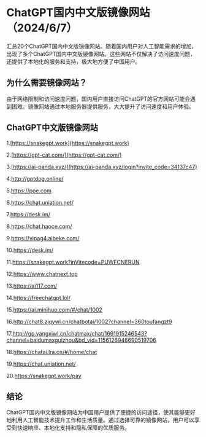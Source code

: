 # ChatGPT国内中文版镜像网站（2024/6/7）
汇总20个ChatGPT国内中文版镜像网站。随着国内用户对人工智能需求的增加，出现了多个ChatGPT国内中文版镜像网站。这些网站不仅解决了访问速度问题，还提供了本地化的服务和支持，极大地方便了中国用户。

## 为什么需要镜像网站？
由于网络限制和访问速度问题，国内用户直接访问ChatGPT的官方网站可能会遇到困难。镜像网站通过本地服务器提供服务，大大提升了访问速度和用户体验。

## ChatGPT中文版镜像网站

1.[https://snakegpt.work](https://snakegpt.work)                                  

2.[https://gpt-cat.com/](https://gpt-cat.com/)

3.[https://ai-panda.xyz/](https://ai-panda.xyz/login?invite_code=34137c47)

4.http://gptdog.online/

5.https://poe.com

6.https://chat.uniation.net/

7.https://desk.im/

8.https://chat.haoce.com/

9.https://vipag4.aibeke.com/

10.https://desk.im/

11.https://snakegpt.work?inVitecode=PUWFCNERUN

12.https://www.chatnext.top

13.https://ai117.com/

14.https://freechatgpt.lol/

15.https://ai.minihuo.com/#/chat/1002

16.http://chat8.zjqywl.cn/chatbotai/1002?channel=360toufangzt9

17.http://gp.yangxiwl.cn/chatmax/chat/1691915246543?channel=baidumaxguizhou&bd_vid=1156126946690519706

18.https://chatai.lra.cn/#/home/chat

19.https://chat.uniation.net/

20.https://snakegpt.work/pay

## 结论

ChatGPT国内中文版镜像网站为中国用户提供了便捷的访问途径，使其能够更好地利用人工智能技术提升工作和生活质量。通过选择可靠的镜像网站，用户可以享受到快速响应、本地化支持和隐私保障的优质服务。



